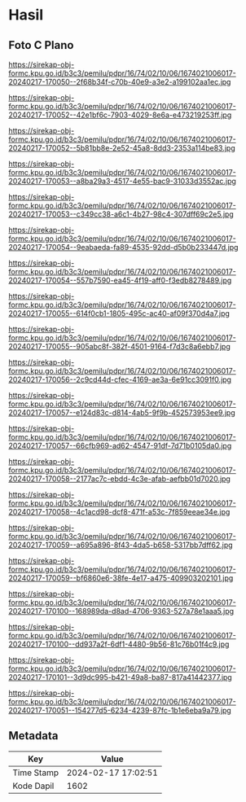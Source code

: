 # Hasil

## Foto C Plano

https://sirekap-obj-formc.kpu.go.id/b3c3/pemilu/pdpr/16/74/02/10/06/1674021006017-20240217-170050--2f68b34f-c70b-40e9-a3e2-a199102aa1ec.jpg

https://sirekap-obj-formc.kpu.go.id/b3c3/pemilu/pdpr/16/74/02/10/06/1674021006017-20240217-170052--42e1bf6c-7903-4029-8e6a-e473219253ff.jpg

https://sirekap-obj-formc.kpu.go.id/b3c3/pemilu/pdpr/16/74/02/10/06/1674021006017-20240217-170052--5b81bb8e-2e52-45a8-8dd3-2353a114be83.jpg

https://sirekap-obj-formc.kpu.go.id/b3c3/pemilu/pdpr/16/74/02/10/06/1674021006017-20240217-170053--a8ba29a3-4517-4e55-bac9-31033d3552ac.jpg

https://sirekap-obj-formc.kpu.go.id/b3c3/pemilu/pdpr/16/74/02/10/06/1674021006017-20240217-170053--c349cc38-a6c1-4b27-98c4-307dff69c2e5.jpg

https://sirekap-obj-formc.kpu.go.id/b3c3/pemilu/pdpr/16/74/02/10/06/1674021006017-20240217-170054--9eabaeda-fa89-4535-92dd-d5b0b233447d.jpg

https://sirekap-obj-formc.kpu.go.id/b3c3/pemilu/pdpr/16/74/02/10/06/1674021006017-20240217-170054--557b7590-ea45-4f19-aff0-f3edb8278489.jpg

https://sirekap-obj-formc.kpu.go.id/b3c3/pemilu/pdpr/16/74/02/10/06/1674021006017-20240217-170055--614f0cb1-1805-495c-ac40-af09f370d4a7.jpg

https://sirekap-obj-formc.kpu.go.id/b3c3/pemilu/pdpr/16/74/02/10/06/1674021006017-20240217-170055--905abc8f-382f-4501-9164-f7d3c8a6ebb7.jpg

https://sirekap-obj-formc.kpu.go.id/b3c3/pemilu/pdpr/16/74/02/10/06/1674021006017-20240217-170056--2c9cd44d-cfec-4169-ae3a-6e91cc3091f0.jpg

https://sirekap-obj-formc.kpu.go.id/b3c3/pemilu/pdpr/16/74/02/10/06/1674021006017-20240217-170057--e124d83c-d814-4ab5-9f9b-452573953ee9.jpg

https://sirekap-obj-formc.kpu.go.id/b3c3/pemilu/pdpr/16/74/02/10/06/1674021006017-20240217-170057--66cfb969-ad62-4547-91df-7d71b0105da0.jpg

https://sirekap-obj-formc.kpu.go.id/b3c3/pemilu/pdpr/16/74/02/10/06/1674021006017-20240217-170058--2177ac7c-ebdd-4c3e-afab-aefbb01d7020.jpg

https://sirekap-obj-formc.kpu.go.id/b3c3/pemilu/pdpr/16/74/02/10/06/1674021006017-20240217-170058--4c1acd98-dcf8-471f-a53c-7f859eeae34e.jpg

https://sirekap-obj-formc.kpu.go.id/b3c3/pemilu/pdpr/16/74/02/10/06/1674021006017-20240217-170059--a695a896-8f43-4da5-b658-5317bb7dff62.jpg

https://sirekap-obj-formc.kpu.go.id/b3c3/pemilu/pdpr/16/74/02/10/06/1674021006017-20240217-170059--bf6860e6-38fe-4e17-a475-409903202101.jpg

https://sirekap-obj-formc.kpu.go.id/b3c3/pemilu/pdpr/16/74/02/10/06/1674021006017-20240217-170100--168989da-d8ad-4706-9363-527a78e1aaa5.jpg

https://sirekap-obj-formc.kpu.go.id/b3c3/pemilu/pdpr/16/74/02/10/06/1674021006017-20240217-170100--dd937a2f-6df1-4480-9b56-81c76b01f4c9.jpg

https://sirekap-obj-formc.kpu.go.id/b3c3/pemilu/pdpr/16/74/02/10/06/1674021006017-20240217-170101--3d9dc995-b421-49a8-ba87-817a41442377.jpg

https://sirekap-obj-formc.kpu.go.id/b3c3/pemilu/pdpr/16/74/02/10/06/1674021006017-20240217-170051--154277d5-6234-4239-87fc-1b1e6eba9a79.jpg


## Metadata

| Key        | Value               |
| ---------- | ------------------- |
| Time Stamp | 2024-02-17 17:02:51 |
| Kode Dapil | 1602                |



